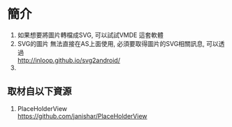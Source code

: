 簡介
======

1. 如果想要將圖片轉檔成SVG, 可以試試VMDE 這套軟體
2. SVG的圖片 無法直接在AS上面使用, 必須要取得圖片的SVG相關訊息, 可以透過                                         
http://inloop.github.io/svg2android/
3. 

取材自以下資源
--------
1. PlaceHolderView                                         
https://github.com/janishar/PlaceHolderView
